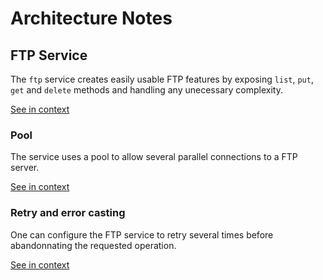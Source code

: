 [//]: # ( )
[//]: # (This file is automatically generated by the `jsarch`)
[//]: # (module. Do not change it elsewhere, changes would)
[//]: # (be overriden.)
[//]: # ( )
# Architecture Notes



## FTP Service

The `ftp` service creates easily usable FTP features
 by exposing `list`, `put`, `get` and `delete`
 methods and handling any unecessary complexity.

[See in context](./src/index.ts#L42-L47)



### Pool

The service uses a pool to allow several parallel connections
 to a FTP server.

[See in context](./src/index.ts#L123-L127)



### Retry and error casting

One can configure the FTP service to retry several times
 before abandonnating the requested operation.

[See in context](./src/index.ts#L322-L326)

